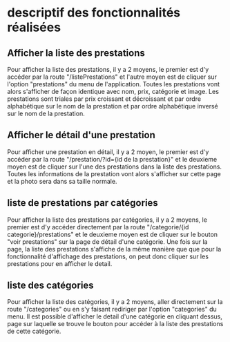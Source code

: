 # descriptif des fonctionnalités réalisées

## Afficher la liste des prestations
Pour afficher la liste des prestations, il y a 2 moyens,
le premier est d'y accéder par la route "/listePrestations" et
l'autre moyen est de cliquer sur l'option 
"prestations" du menu de l'application.
Toutes les prestations vont alors s'afficher de façon
identique avec nom, prix, catégorie et image.
Les prestations sont triales par prix croissant et décroissant
et par ordre alphabétique sur le nom de la prestation 
et par ordre alphabétique inversé sur le nom de la prestation. 

## Afficher le détail d'une prestation 
Pour afficher une prestation en détail, il y a 2 moyen,
le premier est d'y accéder par la route "/prestation/?id={id de la prestation}"
et le deuxieme moyen est de cliquer sur l'une
des prestations dans la liste des prestations.
Toutes les informations de la prestation vont alors s'afficher
sur cette page et la photo sera dans sa taille normale.

## liste de prestations par catégories
Pour afficher la liste des prestations par catégories,
il y a 2 moyens, le premier est d'y accéder directement par 
la route "/categorie/{id categorie}/prestations" et 
le deuxieme moyen est de cliquer sur le bouton "voir prestations"
sur la page de détail d'une catégorie. Une fois sur la page,
la liste des prestations s'affiche de la même manière que 
que pour la fonctionnalité d'affichage des prestations,
on peut donc cliquer sur les prestations pour en afficher le detail.

## liste des catégories
Pour afficher la liste des catégories, il y a 2 moyens, 
aller directement sur la route "/categories" ou en s'y faisant 
rediriger par l'option "categories" du menu.
Il est possible d'afficher le detail d'une catégorie en cliquant dessus,
page sur laquelle se trouve le bouton pour accéder à la liste 
des prestations de cette catégorie.
